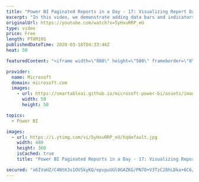 ```yaml
---
title: "Power BI Paginated Reports in a Day - 17: Visualizing Report Data - Part 4"
excerpt: "In this video, we demonstrate adding data bars and indicators to the table report.  The Power BI Paginated Reports in a Day online course aims to empower you as a report author with the technical knowledge required to create, publish, and distribute Power BI paginated reports. We recommend you watch"
originalUrl: https://youtube.com/watch?v=5yHxuRRP_eU
type: video
price: Free
length: PT8M10S
publishedDateTime: 2020-03-18T04:33:46Z
heat: 50

featuredContent: "<iframe width=\"800\" height=\"500\" frameborder=\"0\" src=\"https://www.youtube.com/embed/5yHxuRRP_eU\" allow=\"accelerometer; autoplay; encrypted-media; gyroscope; picture-in-picture\" allowfullscreen></iframe>"

provider:
  name: Microsoft
  domain: microsoft.com
  images:
    - url: https://smartableai.github.io/microsoft-power-bi/assets/images/organizations/microsoft.com-50x50.jpg
      width: 50
      height: 50

topics:
  - Power BI

images:
  - url: https://i.ytimg.com/vi/5yHxuRRP_eU/hqdefault.jpg
    width: 480
    height: 360
    isCached: true
    title: "Power BI Paginated Reports in a Day - 17: Visualizing Report Data - Part 4"

secured: "x6IVaHZ/C4NtK3s1OVSkyKQ/epvpuUGl0GAZKG/PN7O+V3TzC28hLDka+6C6/TLlh+EBJ9lhgo4IIUefDmAJ9tqW0sFqLVjM9TjXNUhG6SjgKvgw3keqfMFtU5Ph493T8sgsDD5Gm6qDgj+CYBzsHpafqtIL5Ta7W4VoGbHOYARXFubrUoJU3HrLTR+1rHKQg1tG7lh1Hqy9xQWpEBsnfcUIo1dmBaRmeARIL8wWeaLWODwVihFaMoeBtqIsthfBhjWGsZOomImein60CDpN5ZkhVlcUZ/LYbQqsW8t0OLFTmtTgqqvO2hno4M9L/7JeIfJBWk61iZr6JKmlAyWf71mOtzVhCApYcx2LN6gHgVlTigC5xGaszJR1nTyG3ofMbOWduc/nduiVzggfndMlxA==;8Z7+y3E2PSCE+EoSuRTDuA=="
---
```


